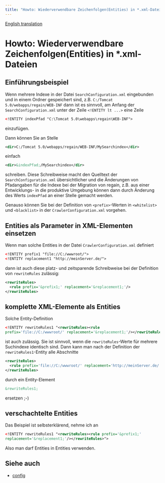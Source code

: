 ```yaml
---
title: "Howto: Wiederverwendbare Zeichenfolgen(Entities) in *.xml-Dateien"
---
```


[English translation](/en/howto/xml_entities/)

Howto: Wiederverwendbare Zeichenfolgen(Entities) in *.xml-Dateien
=================================================================

Einführungsbeispiel
-------------------

Wenn mehrere Indexe in der Datei `SearchConfiguration.xml` eingebunden und in einem Ordner gespeichert sind, z.B. `C:/Tomcat 5.0/webapps/regain/WEB-INF` dann ist es sinnvoll, am Anfang der `SearchConfiguration.xml` unter der Zeile `<!ENTITY lt ...>` eine Zeile 

```xml
<!ENTITY indexPfad "C:\Tomcat 5.0\webapps\regain\WEB-INF">
```

einzufügen.

Dann können Sie an Stelle 
```xml
<dir>C:/Tomcat 5.0/webapps/regain/WEB-INF/MySearchindex</dir>
```

einfach
```xml
<dir>&indexPfad;/MySearchindex</dir>
```

schreiben. Diese Schreibweise macht  den Quelltext der `SearchConfiguration.xml` übersichtlicher und die Änderungen von Pfadangaben für die Indexe bei der Migration von regain, z.B. aus einer Entwicklungs- in die produktive Umgebung können dann durch Änderung des Werts `indexPfad` an einer Stelle gemacht werden.

Genauso können Sie bei der Definition von `<prefix>`-Werten in `<whitelist>` und `<blacklist>` in der `CrawlerConfiguration.xml` vorgehen.


Entities als Parameter in XML-Elementen einsetzen
-------------------------------------------------

Wenn man solche Entities in der Datei `CrawlerConfiguration.xml` definiert 
```xml
<!ENTITY prefix1 "file://C:/wwwroot/">
<!ENTITY replacement1 "http://meinServer.de/">
```

dann ist auch diese platz- und zeitsparende Schreibweise bei der Definition von `rewriteRules` zulässig:

```xml
<rewriteRules>
  <rule prefix='&prefix1;' replacement='&replacement1;'/>
</rewriteRules>
```


komplette XML-Elemente als Entities
-----------------------------------

Solche Entity-Definition
```xml
<!ENTITY rewriteRules1 "<rewriteRules><rule 
prefix='file://C:/wwwroot/' replacement='&replacement1;'/></rewriteRules>">
```

ist auch zulässig. Sie ist sinnvoll, wenn die `rewriteRules`-Werte für mehrere Suchindexe identisch sind. Dann kann man nach der Definition der `rewriteRules1`-Entity alle Abschnitte 

```xml
<rewriteRules>
  <rule prefix='file://C:/wwwroot/' replacement='http://meinServer.de/' />
</rewriteRules>
```

durch ein Entity-Element

```xml
&rewriteRules1;
```
ersetzen ;-)


verschachtelte Entities
-----------------------

Das Beispiel ist selbsterklärend, nehme ich an 
```xml
<!ENTITY rewriteRules1 "<rewriteRules><rule prefix='&prefix1;' 
replacement='&replacement1;'/></rewriteRules>">
```

Also man darf Entities in Entities verwenden.


Siehe auch
----------

  * [config](/de/config/)
